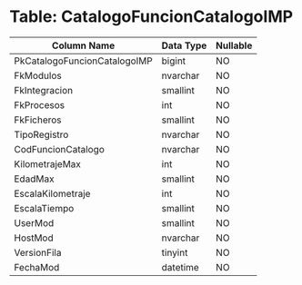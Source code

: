 # Table: CatalogoFuncionCatalogoIMP

| Column Name | Data Type | Nullable |
|-------------|-----------|----------|
| PkCatalogoFuncionCatalogoIMP | bigint | NO |
| FkModulos | nvarchar | NO |
| FkIntegracion | smallint | NO |
| FkProcesos | int | NO |
| FkFicheros | smallint | NO |
| TipoRegistro | nvarchar | NO |
| CodFuncionCatalogo | nvarchar | NO |
| KilometrajeMax | int | NO |
| EdadMax | smallint | NO |
| EscalaKilometraje | int | NO |
| EscalaTiempo | smallint | NO |
| UserMod | smallint | NO |
| HostMod | nvarchar | NO |
| VersionFila | tinyint | NO |
| FechaMod | datetime | NO |

